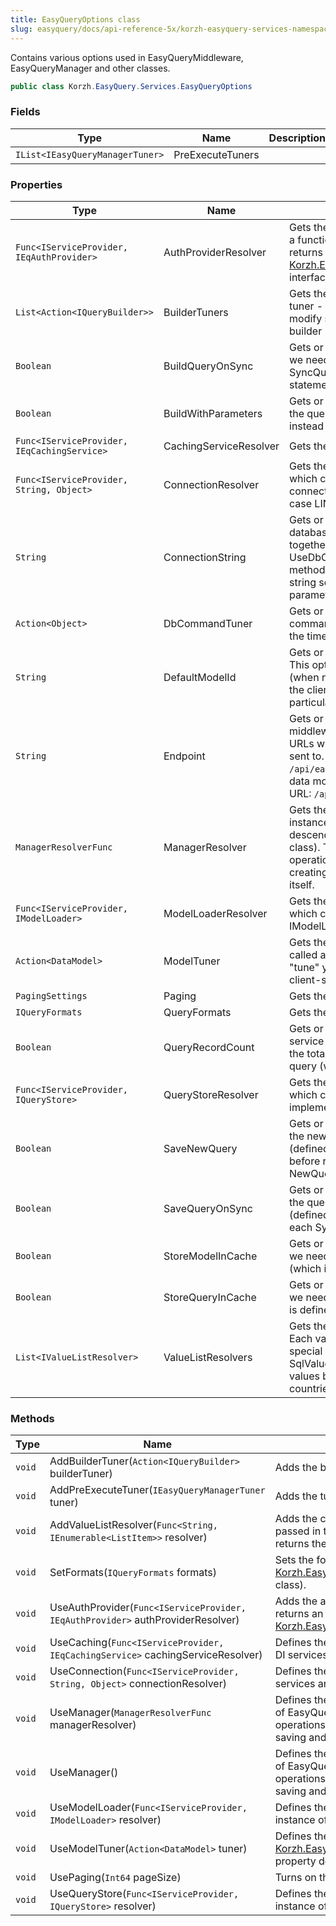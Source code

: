 ```yaml
---
title: EasyQueryOptions class
slug: easyquery/docs/api-reference-5x/korzh-easyquery-services-namespace/easyqueryoptions-class
---
```



Contains various options used in EasyQueryMiddleware, EasyQueryManager and other classes.
```csharp
public class Korzh.EasyQuery.Services.EasyQueryOptions

```

### Fields

| Type | Name | Description | 
| --- | --- | --- | 
| `IList<IEasyQueryManagerTuner>` | PreExecuteTuners |  | 


### Properties

| Type | Name | Description | 
| --- | --- | --- | 
| `Func<IServiceProvider, IEqAuthProvider>` | AuthProviderResolver | Gets the authentication provider resolver  - a function that (most possibly) creates and returns an instance of  [Korzh.EasyQuery.Services.IEqAuthProvider](/api-reference-5x/korzh-easyquery-services-namespace/ieqauthprovider-interface) interface. | 
| `List<Action<IQueryBuilder>>` | BuilderTuners | Gets the list of the builder tuners.  Each tuner - is a function which allows to modify some options of the current query builder | 
| `Boolean` | BuildQueryOnSync | Gets or sets the value indicating whether we need to build query on every SyncQuery request and attach the statement to the response. | 
| `Boolean` | BuildWithParameters | Gets or sets the value indicating whether the query will be built with parameters instead of injected values | 
| `Func<IServiceProvider, IEqCachingService>` | CachingServiceResolver | Gets the caching service resolver | 
| `Func<IServiceProvider, String, Object>` | ConnectionResolver | Gets the connection resolver - a function which creates and returns the database connection (or the context collection in case LINQ manager). | 
| `String` | ConnectionString | Gets or sets the connection string to a database.  Usually this property is used together with UseDbConnection and UseDbConnectionModelLoader extension methods to avoid defining the connection string separately in each of these methods' parameters. | 
| `Action<Object>` | DbCommandTuner | Gets or sets the tune for database commands. Here you can set, for example, the timeout of your DB requests. | 
| `String` | DefaultModelId | Gets or sets the default model identifier.  This option is used with FileModelLoader (when no other model loader is defined)  if the client side scripts don't pass any particular model ID in requests | 
| `String` | Endpoint | Gets or sets the endpoint of EasyQuery middleware.  This will be the base part of all URLs where all EasyQuery requests are sent to.  The default value is `/api/easyquery`, so the request to get the data model by its ID will have the following URL: `/api/easyquery/models/{modelId}` | 
| `ManagerResolverFunc` | ManagerResolver | Gets the resolver which creates an instance of EasyQuery Manager (a descendant of EasyQueryManagerBase class).  This class defines all basic operations with the models and queries: creating, loading, saving, query building itself. | 
| `Func<IServiceProvider, IModelLoader>` | ModelLoaderResolver | Gets the model loader resolver - a function which creates and returns an instance of IModelLoader interface. | 
| `Action<DataModel>` | ModelTuner | Gets the model tuner - an action which is called after the model loading and allows to "tune" your model before sending it to the client-side. | 
| `PagingSettings` | Paging | Gets the paging settings. | 
| `IQueryFormats` | QueryFormats | Gets the query formats. | 
| `Boolean` | QueryRecordCount | Gets or sets a value indicating whether the service should send one more query to get the total number of records for the main query (when the Paging is enabed). | 
| `Func<IServiceProvider, IQueryStore>` | QueryStoreResolver | Gets the query store resolver - a function which creates and returns an object which implements IQueryStore interface | 
| `Boolean` | SaveNewQuery | Gets or sets the value indicating whether the new query must be saved to the store (defined by UseQueryStore method) before return it as a response on NewQuery request. | 
| `Boolean` | SaveQueryOnSync | Gets or sets the value indicating whether the query will be saved to the store (defined by UseQueryStore method) on each SyncQuery request. | 
| `Boolean` | StoreModelInCache | Gets or sets the value indicating whether we need to store the model in cache (which is defined separately). | 
| `Boolean` | StoreQueryInCache | Gets or sets the value indicating whether we need to store the query in cache (which is defined separately). | 
| `List<IValueListResolver>` | ValueListResolvers | Gets the collection of value list resolvers. Each value list resolver can process one special case of the lists.  For example SqlValueListResolver returns the list of values by SQL statement (like list of countries or list of some categories). | 


### Methods

| Type | Name | Description | 
| --- | --- | --- | 
| `void` | AddBuilderTuner(`Action<IQueryBuilder>` builderTuner) | Adds the builder tuner. <seealso cref="P:Korzh.EasyQuery.Services.EasyQueryOptions.BuilderTuners" /> | 
| `void` | AddPreExecuteTuner(`IEasyQueryManagerTuner` tuner) | Adds the tuner which is called before the query execution. | 
| `void` | AddValueListResolver(`Func<String, IEnumerable<ListItem>>` resolver) | Adds the custom value list resolver defined by a function passed in the parameter. The function takes a list name and returns the list of values. | 
| `void` | SetFormats(`IQueryFormats` formats) | Sets the formats of the query builder (an instance of [Korzh.EasyQuery.Services.EasyQueryOptions.QueryFormats](/api-reference-5x/korzh-easyquery-services-namespace/easyqueryoptions-class) class). | 
| `void` | UseAuthProvider(`Func<IServiceProvider, IEqAuthProvider>` authProviderResolver) | Adds the authentication provider resolver - a function which returns an object with [Korzh.EasyQuery.Services.IEqAuthProvider](/api-reference-5x/korzh-easyquery-services-namespace/ieqauthprovider-interface) interface. | 
| `void` | UseCaching(`Func<IServiceProvider, IEqCachingService>` cachingServiceResolver) | Defines the functions which returns the caching service by DI services | 
| `void` | UseConnection(`Func<IServiceProvider, String, Object>` connectionResolver) | Defines the functions which returns the connection by DI services and model ID | 
| `void` | UseManager(`ManagerResolverFunc` managerResolver) | Defines the function which creates and returns an instance of EasyQuery manager.  The manager defines all basic operations with the models and queries: creating, loading, saving and query building itself. | 
| `void` | UseManager() | Defines the function which creates and returns an instance of EasyQuery manager.  The manager defines all basic operations with the models and queries: creating, loading, saving and query building itself. | 
| `void` | UseModelLoader(`Func<IServiceProvider, IModelLoader>` resolver) | Defines the functions which returns the model loader - an instance of IModelLoader interface | 
| `void` | UseModelTuner(`Action<DataModel>` tuner) | Defines the model tuner. See more about the model tuner in [Korzh.EasyQuery.Services.EasyQueryOptions.ModelTuner](/api-reference-5x/korzh-easyquery-services-namespace/easyqueryoptions-class) property description | 
| `void` | UsePaging(`Int64` pageSize) | Turns on the paging and sets the page size. | 
| `void` | UseQueryStore(`Func<IServiceProvider, IQueryStore>` resolver) | Defines the functions which returns the query store - an instance of IQueryStore interface |